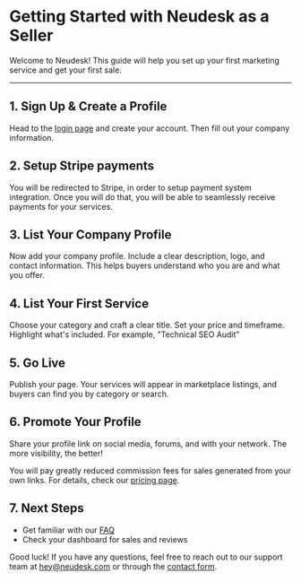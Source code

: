 
# Getting Started with Neudesk as a Seller

Welcome to Neudesk! This guide will help you set up your first marketing service and get your first sale.

---

## 1. Sign Up & Create a Profile

Head to the [login page](https://neudesk.com/log-in) and create your account. Then fill out your company information.

## 2. Setup Stripe payments

You will be redirected to Stripe, in order to setup payment system integration. Once you will do that, you will be able to seamlessly receive payments for your services.

## 3. List Your Company Profile

Now add your company profile. Include a clear description, logo, and contact information. This helps buyers understand who you are and what you offer.

## 4. List Your First Service

Choose your category and craft a clear title. Set your price and timeframe. Highlight what's included. For example, "Technical SEO Audit"

## 5. Go Live

Publish your page. Your services will appear in marketplace listings, and buyers can find you by category or search.

## 6. Promote Your Profile

Share your profile link on social media, forums, and with your network. The more visibility, the better!
  
You will pay greatly reduced commission fees for sales generated from your own links. For details, check our [pricing page](https://neudesk.com/pricing).

## 7. Next Steps

- Get familiar with our [FAQ](faq.md)  
- Check your dashboard for sales and reviews

Good luck! If you have any questions, feel free to reach out to our support team at hey@neudesk.com or through the [contact form](https://neudesk.com/contact).
